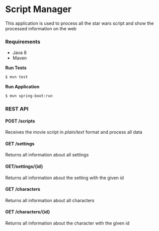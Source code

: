 # Script Manager

This application is used to process all the star wars script and show the processed information on the web

### Requirements

* Java 8
* Maven

**Run Tests**

```bash
$ mvn test
```

**Run Application**

```bash
$ mvn spring-boot:run
```


### REST API


#### POST /scripts

Receives the movie script in *plain/text* format and process all data


#### GET /settings

Returns all information about all settings


#### GET/settings/{id}

Returns all information about the setting with the given id


#### GET /characters

Returns all information about all characters


#### GET /characters/{id}

Returns all information about the character with the given id


